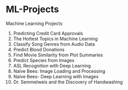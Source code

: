 # ML-Projects
Machine Learning Projects
1. Predicting Credit Card Approvals
2. The Hottest Topics in Machine Learning
3.  Classify Song Genres from Audio Data
4.  Predict Blood Donations
5.  Find Movie Similarity from Plot Summaries
6.  Predict Species from Images
7.  ASL Recognition with Deep Learning
8.  Naïve Bees: Image Loading and Processing
9.  Naïve Bees- Deep Learning with Images
10.  Dr. Semmelweis and the Discovery of Handwashing


